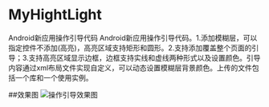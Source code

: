 # MyHightLight
Android新应用操作引导代码
Android新应用操作引导代码。1.添加模糊层，可以指定控件不添加(高亮)，高亮区域支持矩形和圆形。2.支持添加覆盖整个页面的引导；3.支持高亮区域显示边框，边框支持实线和虚线两种形式以及设置颜色。引导内容通过xml布局文件实现自定义，可以动态设置模糊层背景颜色。上传的文件包括一个库和一个使用实例。

##效果图
![操作引导效果图](http://img.blog.csdn.net/20161226224410736?watermark/2/text/aHR0cDovL2Jsb2cuY3Nkbi5uZXQvSVRSZW5q/font/5a6L5L2T/fontsize/400/fill/I0JBQkFCMA==/dissolve/70/gravity/Center)
